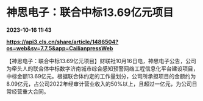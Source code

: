# 神思电子：联合中标13.69亿元项目

**2023-10-16 11:43**

**https://api3.cls.cn/share/article/1486504?os=web&sv=7.7.5&app=CailianpressWeb**

【神思电子：联合中标13.69亿元项目】财联社10月16日电，神思电子公告，公司为牵头人的联合体中标数字济南城市综合感知预警网络工程信息化平台建设项目，中标金额13.69亿元。根据联合体约定的工作量划分，公司所承担项目的金额约为8.09亿元，占公司2022年经审计营业收入的50%以上，且超过一亿元，为公司日常经营重大合同。